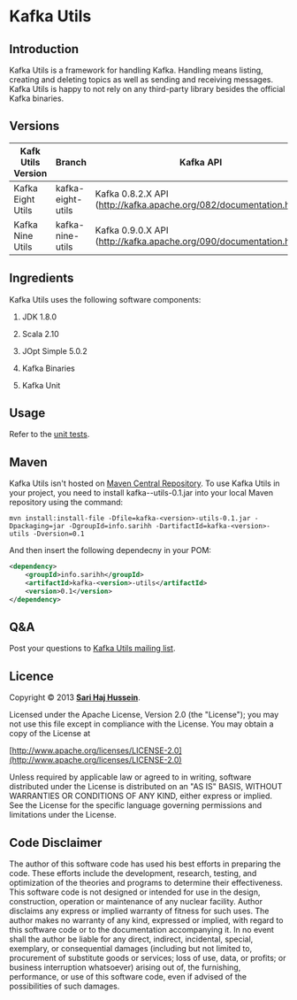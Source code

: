 # Kafka Utils

## Introduction
Kafka Utils is a framework for handling Kafka. Handling means listing, creating and deleting topics as well as sending and receiving messages. Kafka Utils is happy to not rely on any third-party library besides the official Kafka binaries.

## Versions
Kafk Utils Version | Branch            | Kafka API
------------------ | ----------------- | -----------------------------------------------------------
Kafka Eight Utils  | kafka-eight-utils | Kafka 0.8.2.X API (http://kafka.apache.org/082/documentation.html)
Kafka Nine Utils   | kafka-nine-utils  | Kafka 0.9.0.X API (http://kafka.apache.org/090/documentation.html)

## Ingredients
Kafka Utils uses the following software components:

1. JDK 1.8.0

2. Scala 2.10

3. JOpt Simple 5.0.2

4. Kafka Binaries

5. Kafka Unit

## Usage
Refer to the [unit tests](./src/test/java/info/sarihh/kafka/eight/utils).

## Maven

Kafka Utils isn't hosted on [Maven Central Repository](http://search.maven.org). To use Kafka Utils in your project, you need to install kafka-<version>-utils-0.1.jar into your local Maven repository using the command:

```
mvn install:install-file -Dfile=kafka-<version>-utils-0.1.jar -Dpackaging=jar -DgroupId=info.sarihh -DartifactId=kafka-<version>-utils -Dversion=0.1
```

And then insert the following dependecny in your POM:

```XML
<dependency>
	<groupId>info.sarihh</groupId>
	<artifactId>kafka-<version>-utils</artifactId>
	<version>0.1</version>
</dependency>
```

## Q&A

Post your questions to [Kafka Utils mailing list]().

## Licence
Copyright &copy; 2013 **[Sari Haj Hussein](http://sarihh.info)**.

Licensed under the Apache License, Version 2.0 (the "License");
you may not use this file except in compliance with the License.
You may obtain a copy of the License at

[http://www.apache.org/licenses/LICENSE-2.0](http://www.apache.org/licenses/LICENSE-2.0)

Unless required by applicable law or agreed to in writing, software
distributed under the License is distributed on an "AS IS" BASIS,
WITHOUT WARRANTIES OR CONDITIONS OF ANY KIND, either express or implied.
See the License for the specific language governing permissions and
limitations under the License.

## Code Disclaimer
The author of this software code has used his best efforts in preparing the code. These efforts include the development, research, testing, and optimization of the theories and programs to determine their effectiveness. This software code is not designed or intended for use in the design, construction, operation or maintenance of any nuclear facility. Author disclaims any express or implied warranty of fitness for such uses. The author makes no warranty of any kind, expressed or implied, with regard to this software code or to the documentation accompanying it. In no event shall the author be liable for any direct, indirect, incidental, special, exemplary, or consequential damages (including but not limited to, procurement of substitute goods or services; loss of use, data, or profits; or business interruption whatsoever) arising out of, the furnishing, performance, or use of this software code, even if advised of the possibilities of such damages.